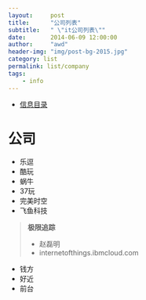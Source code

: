 ```yaml
---
layout:     post
title:      "公司列表"
subtitle:   " \"it公司列表\""
date:       2014-06-09 12:00:00
author:     "awd"
header-img: "img/post-bg-2015.jpg"
category: list
permalink: list/company
tags:
    - info
---
```

- [信息目录](/info/)


# 公司
- 乐逗
- 酷玩
- 蜗牛
- 37玩
- 完美时空
- 飞鱼科技

> **极限追踪**
>
> - 赵磊明
> - internetofthings.ibmcloud.com

- 钱方
- 好近
- 前台   

